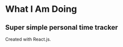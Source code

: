 What I Am Doing
===============

Super simple personal time tracker
----------------------------------

Created with React.js.
